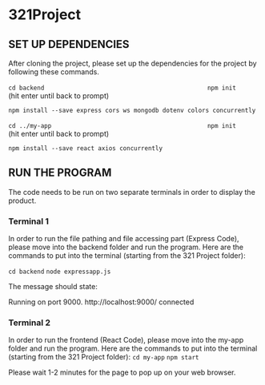 # 321Project

## SET UP DEPENDENCIES
After cloning the project, please set up the dependencies for the project by following these commands.

`cd backend                                             `
`npm init                                               ` (hit enter until back to prompt)

`npm install --save express cors ws mongodb dotenv colors concurrently        `



`cd ../my-app                                           `
`npm init                                               ` (hit enter until back to prompt)


`npm install --save react axios concurrently            `


## RUN THE PROGRAM
The code needs to be run on two separate terminals in order to display the product. 
### Terminal 1
In order to run the file pathing and file accessing part (Express Code), please move into the backend folder and run the program.
Here are the commands to put into the terminal (starting from the 321 Project folder):

`cd backend`
`node expressapp.js`

The message should state:

Running on port 9000.
http://localhost:9000/
connected

### Terminal 2
In order to run the frontend (React Code), please move into the my-app folder and run the program. 
Here are the commands to put into the terminal (starting from the 321 Project folder):
`cd my-app`
`npm start`

Please wait 1-2 minutes for the page to pop up on your web browser.
